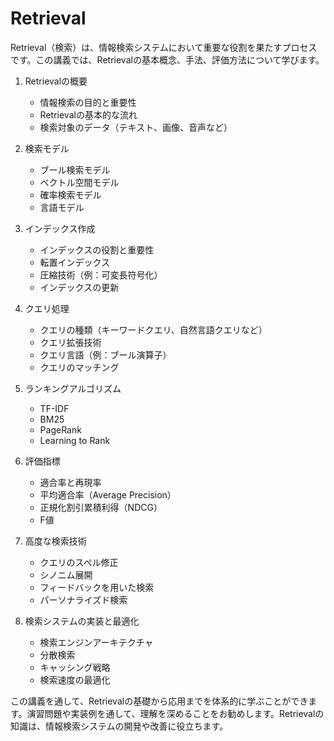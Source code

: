 # Retrieval

Retrieval（検索）は、情報検索システムにおいて重要な役割を果たすプロセスです。この講義では、Retrievalの基本概念、手法、評価方法について学びます。

1. Retrievalの概要
   - 情報検索の目的と重要性
   - Retrievalの基本的な流れ
   - 検索対象のデータ（テキスト、画像、音声など）

2. 検索モデル
   - ブール検索モデル
   - ベクトル空間モデル
   - 確率検索モデル
   - 言語モデル

3. インデックス作成
   - インデックスの役割と重要性
   - 転置インデックス
   - 圧縮技術（例：可変長符号化）
   - インデックスの更新

4. クエリ処理
   - クエリの種類（キーワードクエリ、自然言語クエリなど）
   - クエリ拡張技術
   - クエリ言語（例：ブール演算子）
   - クエリのマッチング

5. ランキングアルゴリズム
   - TF-IDF
   - BM25
   - PageRank
   - Learning to Rank

6. 評価指標
   - 適合率と再現率
   - 平均適合率（Average Precision）
   - 正規化割引累積利得（NDCG）
   - F値

7. 高度な検索技術
   - クエリのスペル修正
   - シノニム展開
   - フィードバックを用いた検索
   - パーソナライズド検索

8. 検索システムの実装と最適化
   - 検索エンジンアーキテクチャ
   - 分散検索
   - キャッシング戦略
   - 検索速度の最適化

この講義を通して、Retrievalの基礎から応用までを体系的に学ぶことができます。演習問題や実装例を通して、理解を深めることをお勧めします。Retrievalの知識は、情報検索システムの開発や改善に役立ちます。